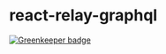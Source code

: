 # react-relay-graphql

[![Greenkeeper badge](https://badges.greenkeeper.io/duvet86/react-relay-graphql.svg)](https://greenkeeper.io/)